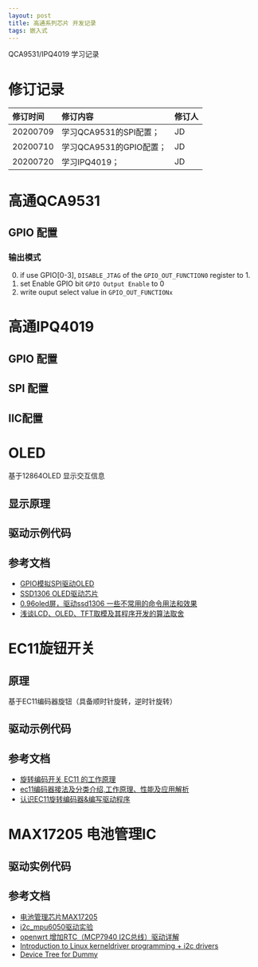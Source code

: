 ```yaml
---
layout: post
title: 高通系列芯片 开发记录
tags: 嵌入式
---
```


QCA9531/IPQ4019 学习记录

<!--more-->

# 修订记录

| 修订时间 | 修订内容                | 修订人 |
| :------- | :---------------------- | :----- |
| 20200709 | 学习QCA9531的SPI配置；  | JD     |
| 20200710 | 学习QCA9531的GPIO配置； | JD     |
| 20200720 | 学习IPQ4019；           | JD     |



# 高通QCA9531
## GPIO 配置
### 输出模式
0. if use GPIO[0-3], `DISABLE_JTAG` of the `GPIO_OUT_FUNCTION0` register to 1.
1. set Enable GPIO bit `GPIO Output Enable` to 0
2. write ouput select value in `GPIO_OUT_FUNCTIONx`

# 高通IPQ4019
## GPIO 配置
## SPI 配置
## IIC配置

# OLED 
基于12864OLED 显示交互信息
## 显示原理

## 驱动示例代码

## 参考文档
- [GPIO模拟SPI驱动OLED](https://blog.csdn.net/qq_22863733/article/details/81395553)
- [SSD1306 OLED驱动芯片](https://blog.csdn.net/qq_39829913/article/details/104716829)
- [0.96oled屏，驱动ssd1306 一些不常用的命令用法和效果](https://blog.csdn.net/yxy244/article/details/90480099)
- [浅谈LCD、OLED、TFT取模及其程序开发的算法取舍](https://blog.csdn.net/yagnruinihao/article/details/47133455)

# EC11旋钮开关
## 原理
基于EC11编码器旋钮（具备顺时针旋转，逆时针旋转） 
## 驱动示例代码

## 参考文档
- [旋转编码开关 EC11 的工作原理](https://blog.csdn.net/lovelijiapu/article/details/99584590)
- [ec11编码器接法及分类介绍,工作原理、性能及应用解析](http://www.elecfans.com/d/642400.html)
- [认识EC11旋转编码器&编写驱动程序](https://www.jianshu.com/p/41fa67ecb248)


# MAX17205 电池管理IC



## 驱动实例代码

## 参考文档
- [电池管理芯片MAX17205](https://www.maximintegrated.com/cn/products/power/battery-management/MAX17205.html)
- [i2c_mpu6050驱动实验](https://tutorial.linux.doc.embedfire.com/zh_CN/latest/linux_driver/i2c_mpu6050.html)
- [openwrt 增加RTC（MCP7940 I2C总线）驱动详解](https://blog.csdn.net/xhoufei2010/article/details/51791322)
- [Introduction to Linux kerneldriver programming + i2c drivers](https://bootlin.com/pub/conferences/2018/elc/opdenacker-kernel-programming-device-model-i2c/kernel-programming-device-model-i2c.pdf)
- [Device Tree for Dummy](https://bootlin.com/pub/conferences/2014/elc/petazzoni-device-tree-dummies/petazzoni-device-tree-dummies.pdf)
